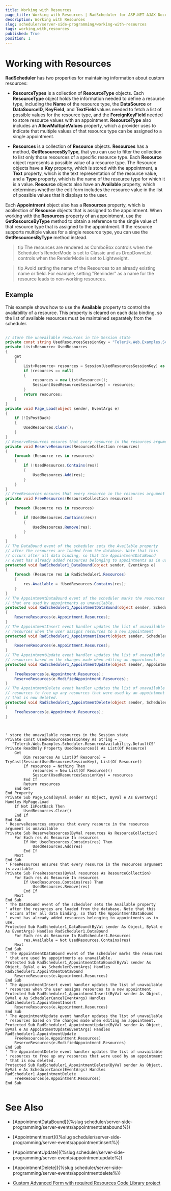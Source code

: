 ```yaml
---
title: Working with Resources
page_title: Working with Resources | RadScheduler for ASP.NET AJAX Documentation
description: Working with Resources
slug: scheduler/server-side-programming/working-with-resources
tags: working,with,resources
published: True
position: 1
---
```


# Working with Resources



**RadScheduler** has two properties for maintaining information about custom resources:

* **ResourceTypes** is a collection of **ResourceType** objects. Each **ResourceType** object holds the information needed to define a resource type, including the **Name** of the resource type, the **DataSource** or **DataSourceID**, **KeyField**, and **TextField** values needed to fetch a list of possible values for the resource type, and the **ForeignKeyField** needed to store resource values with an appointment. **ResourceType** also includes an **AllowMultipleValues** property, which a provider uses to indicate that multiple values of that resource type can be assigned to a single appointment.

* **Resources** is a collection of **Resource** objects. **Resources** has a method, **GetResourcesByType**, that you can use to filter the collection to list only those resources of a specific resource type. Each **Resource** object represents a possible value of a resource type. The Resource objects have a **Key** property, which is stored with the appointment, a **Text** property, which is the text representation of the resource value, and a **Type** property, which is the name of the resource type for which it is a value. **Resource** objects also have an **Available** property, which determines whether the edit form includes the resource value in the list of possible values that it displays to the user.

Each **Appointment** object also has a **Resources** property, which is acollection of **Resource** objects that is assigned to the appointment. When working with the **Resources** property of an appointment, use the **GetResourceByType** method to obtain a reference to the single value of that resource type that is assigned to the appointment. If the resource supports multiple values for a single resource type, you can use the **GetResourcesByType** method instead.

>tip The resources are rendered as ComboBox controls when the Scheduler's RenderMode is set to Classic and as DropDownList controls when the RenderMode is set to Lightweight.
>

>tip Avoid setting the name of the Resources to an already existing name or field. For example, setting "Reminder" as a name for the resource leads to non-working resources.
>

## Example

This example shows how to use the **Available** property to control the availability of a resource. This property is cleared on each data binding, so the list of available resources must be maintained separately from the scheduler.





````C#
	
// store the unavailable resources in the Session state
private const string UsedResourcesSessionKey = "Telerik.Web.Examples.Scheduler.ResourceAvailability.DefaultCS";
private List<Resource> UsedResources
{
	get
	{
		List<Resource> resources = Session[UsedResourcesSessionKey] as List<Resource>;
		if (resources == null)
		{
			resources = new List<Resource>();
			Session[UsedResourcesSessionKey] = resources;
		}
		return resources;
	}
}
private void Page_Load(object sender, EventArgs e)
{
	if (!IsPostBack)
	{
		UsedResources.Clear();
	}
}
// ReserveResources ensures that every resource in the resources argument is unavailable
private void ReserveResources(ResourceCollection resources)
{
	foreach (Resource res in resources)
	{
		if (!UsedResources.Contains(res))
		{
			UsedResources.Add(res);
		}
	}
}
// FreeResources ensures that every resource in the resources argument is available
private void FreeResources(ResourceCollection resources)
{
	foreach (Resource res in resources)
	{
		if (UsedResources.Contains(res))
		{
			UsedResources.Remove(res);
		}
	}
}
// The DataBound event of the scheduler sets the Available property
// after the resources are loaded from the database. Note that this
// occurs after all data binding, so that the AppointmentDataBound
// event has already added resources belonging to appointments as in use.
protected void RadScheduler1_DataBound(object sender, EventArgs e)
{
	foreach (Resource res in RadScheduler1.Resources)
	{
		res.Available = !UsedResources.Contains(res);
	}
}
// The AppointmentDataBound event of the scheduler marks the resources
// that are used by appointments as unavailable.
protected void RadScheduler1_AppointmentDataBound(object sender, SchedulerEventArgs e)
{
	ReserveResources(e.Appointment.Resources);
}
// The AppointmentInsert event handler updates the list of unavailable
// resources when the user assigns resources to a new appointment
protected void RadScheduler1_AppointmentInsert(object sender, SchedulerCancelEventArgs e)
{
	ReserveResources(e.Appointment.Resources);
}
// The AppointmentUpdate event handler updates the list of unavailable
// resources based on the changes made when editing an appointment.
protected void RadScheduler1_AppointmentUpdate(object sender, AppointmentUpdateEventArgs e)
{
	FreeResources(e.Appointment.Resources);
	ReserveResources(e.ModifiedAppointment.Resources);
}
// The AppointmentDelete event handler updates the list of unavailable
// resources to free up any resources that were used by an appointment
// that is now deleted.
protected void RadScheduler1_AppointmentDelete(object sender, SchedulerCancelEventArgs e)
{
	FreeResources(e.Appointment.Resources);
} 
	
````
````VB.NET
	
' store the unavailable resources in the Session state
Private Const UsedResourcesSessionKey As String = _
   "Telerik.Web.Examples.Scheduler.ResourceAvailability.DefaultCS"
Private ReadOnly Property UsedResources() As List(Of Resource)
	Get
		Dim resources As List(Of Resource) = TryCast(Session(UsedResourcesSessionKey), List(Of Resource))
		If resources = Nothing Then
			resources = New List(Of Resource)()
			Session(UsedResourcesSessionKey) = resources
		End If
		Return resources
	End Get
End Property
Private Sub Page_Load(ByVal sender As Object, ByVal e As EventArgs) Handles MyPage.Load
	If Not IsPostBack Then
		UsedResources.Clear()
	End If
End Sub
' ReserveResources ensures that every resource in the resources argument is unavailable
Private Sub ReserveResources(ByVal resources As ResourceCollection)
	For Each res As Resource In resources
		If Not UsedResources.Contains(res) Then
			UsedResources.Add(res)
		End If
	Next
End Sub
' FreeResources ensures that every resource in the resources argument is available
Private Sub FreeResources(ByVal resources As ResourceCollection)
	For Each res As Resource In resources
		If UsedResources.Contains(res) Then
			UsedResources.Remove(res)
		End If
	Next
End Sub
' The DataBound event of the scheduler sets the Available property
' after the resources are loaded from the database. Note that this
' occurs after all data binding, so that the AppointmentDataBound
' event has already added resources belonging to appointments as in use.
Protected Sub RadScheduler1_DataBound(ByVal sender As Object, ByVal e As EventArgs) Handles RadScheduler1.DataBound
	For Each res As Resource In RadScheduler1.Resources
		res.Available = Not UsedResources.Contains(res)
	Next
End Sub
' The AppointmentDataBound event of the scheduler marks the resources
' that are used by appointments as unavailable.
Protected Sub RadScheduler1_AppointmentDataBound(ByVal sender As Object, ByVal e As SchedulerEventArgs) Handles RadScheduler1.AppointmentDataBound
	ReserveResources(e.Appointment.Resources)
End Sub
' The AppointmentInsert event handler updates the list of unavailable
' resources when the user assigns resources to a new appointment
Protected Sub RadScheduler1_AppointmentInsert(ByVal sender As Object, ByVal e As SchedulerCancelEventArgs) Handles RadScheduler1.AppointmentInsert
	ReserveResources(e.Appointment.Resources)
End Sub
' The AppointmentUpdate event handler updates the list of unavailable
' resources based on the changes made when editing an appointment.
Protected Sub RadScheduler1_AppointmentUpdate(ByVal sender As Object, ByVal e As AppointmentUpdateEventArgs) Handles RadScheduler1.AppointmentUpdate
	FreeResources(e.Appointment.Resources)
	ReserveResources(e.ModifiedAppointment.Resources)
End Sub
' The AppointmentDelete event handler updates the list of unavailable
' resources to free up any resources that were used by an appointment
' that is now deleted.
Protected Sub RadScheduler1_AppointmentDelete(ByVal sender As Object, ByVal e As SchedulerCancelEventArgs) Handles RadScheduler1.AppointmentDelete
	FreeResources(e.Appointment.Resources)
End Sub
				
````


# See Also

 * [AppointmentDataBound]({%slug scheduler/server-side-programming/server-events/appointmentdatabound%})

 * [AppointmentInsert]({%slug scheduler/server-side-programming/server-events/appointmentinsert%})

 * [AppointmentUpdate]({%slug scheduler/server-side-programming/server-events/appointmentupdate%})

 * [AppointmentDelete]({%slug scheduler/server-side-programming/server-events/appointmentdelete%})
 
 * [Custom Advanced Form with required Resources Code Library project](http://www.telerik.com/support/code-library/custom-advanced-form-with-required-resources)
 
 
